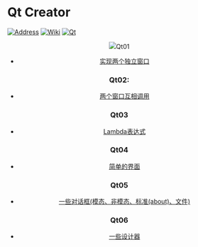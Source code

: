 # Qt Creator

[![Address][address-img]][address] [![Wiki][wiki-img]][wiki] [![Qt][qt-img]][qt]

[address]:https://github.com/liuiwxye/Qt5
[address-img]:https://img.shields.io/badge/view-address-yellow.svg

[wiki-img]: https://img.shields.io/badge/docs-Wiki-blue.svg
[wiki]: https://en.wikipedia.org/wiki/Qt_(software)

[qt-img]:https://img.shields.io/badge/Qt-qmake-green.svg

[qt]: https://www.qt.io

<div align=center><img src="https://cdn2.hubspot.net/hubfs/149513/Qt2017/qt_logo_with_text_green_rgb.png?t=1532498450722></div>


### Qt01
  
* [实现两个独立窗口](https://github.com/liuiwxye/Qt5/tree/master/Qt01)

### Qt02:

* [两个窗口互相调用](https://github.com/liuiwxye/Qt5/tree/master/Qt02)

### Qt03
  
* [Lambda表达式](https://github.com/liuiwxye/Qt5/tree/master/Qt03)

### Qt04

* [简单的界面](https://github.com/liuiwxye/Qt5/tree/master/Qt04)

### Qt05

* [一些对话框(模态、非模态、标准(about)、文件)](https://github.com/liuiwxye/Qt5/tree/master/Qt05)

### Qt06

* [一些设计器](https://github.com/liuiwxye/Qt5/tree/master/Qt06)
